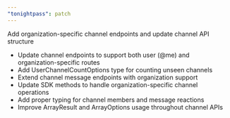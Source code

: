 ```yaml
---
"tonightpass": patch
---
```


Add organization-specific channel endpoints and update channel API structure

- Update channel endpoints to support both user (@me) and organization-specific routes
- Add UserChannelCountOptions type for counting unseen channels  
- Extend channel message endpoints with organization support
- Update SDK methods to handle organization-specific channel operations
- Add proper typing for channel members and message reactions
- Improve ArrayResult and ArrayOptions usage throughout channel APIs